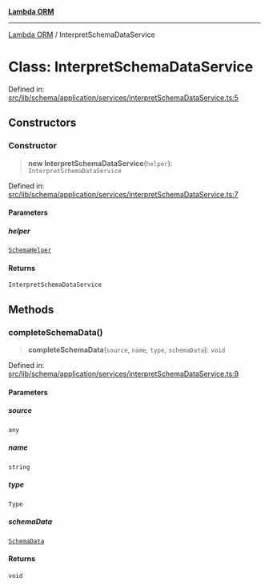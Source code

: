 [**Lambda ORM**](../README.md)

***

[Lambda ORM](../README.md) / InterpretSchemaDataService

# Class: InterpretSchemaDataService

Defined in: [src/lib/schema/application/services/interpretSchemaDataService.ts:5](https://github.com/lambda-orm/lambdaorm-base/blob/54d568062b637a6aed5442a048b140146d1f573b/src/lib/schema/application/services/interpretSchemaDataService.ts#L5)

## Constructors

### Constructor

> **new InterpretSchemaDataService**(`helper`): `InterpretSchemaDataService`

Defined in: [src/lib/schema/application/services/interpretSchemaDataService.ts:7](https://github.com/lambda-orm/lambdaorm-base/blob/54d568062b637a6aed5442a048b140146d1f573b/src/lib/schema/application/services/interpretSchemaDataService.ts#L7)

#### Parameters

##### helper

[`SchemaHelper`](SchemaHelper.md)

#### Returns

`InterpretSchemaDataService`

## Methods

### completeSchemaData()

> **completeSchemaData**(`source`, `name`, `type`, `schemaData`): `void`

Defined in: [src/lib/schema/application/services/interpretSchemaDataService.ts:9](https://github.com/lambda-orm/lambdaorm-base/blob/54d568062b637a6aed5442a048b140146d1f573b/src/lib/schema/application/services/interpretSchemaDataService.ts#L9)

#### Parameters

##### source

`any`

##### name

`string`

##### type

`Type`

##### schemaData

[`SchemaData`](../interfaces/SchemaData.md)

#### Returns

`void`
